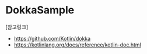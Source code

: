 # DokkaSample

[참고링크]
- https://github.com/Kotlin/dokka
- https://kotlinlang.org/docs/reference/kotlin-doc.html
